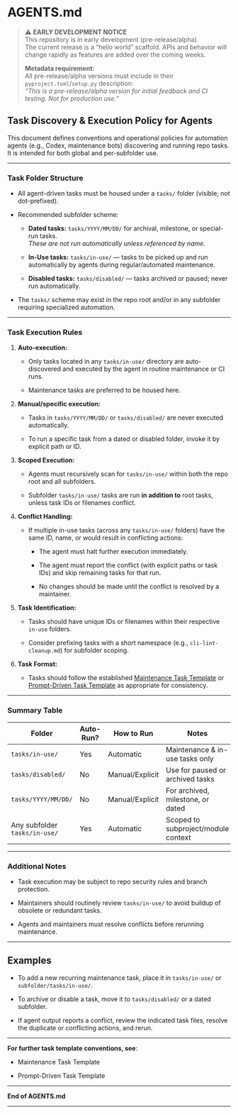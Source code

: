 # AGENTS.md

> ⚠️ **EARLY DEVELOPMENT NOTICE**  
> This repository is in early development (pre-release/alpha).  
> The current release is a “hello world” scaffold. APIs and behavior will change rapidly as features are added over the coming weeks.  
>  
> **Metadata requirement:**  
> All pre-release/alpha versions must include in their `pyproject.toml`/`setup.py` description:  
> _“This is a pre-release/alpha version for initial feedback and CI testing. Not for production use.”_

## **Task Discovery & Execution Policy for Agents**

This document defines conventions and operational policies for automation agents (e.g., Codex, maintenance bots) discovering and running repo tasks.  
It is intended for both global and per-subfolder use.

* * *

### **Task Folder Structure**

* All agent-driven tasks must be housed under a `tasks/` folder (visible; not dot-prefixed).
    
* Recommended subfolder scheme:
    
    * **Dated tasks:** `tasks/YYYY/MM/DD/` for archival, milestone, or special-run tasks.  
        _These are _not_ run automatically unless referenced by name._
        
    * **In-Use tasks:** `tasks/in-use/` — tasks to be picked up and run automatically by agents during regular/automated maintenance.
        
    * **Disabled tasks:** `tasks/disabled/` — tasks archived or paused; never run automatically.
        
* The `tasks/` scheme may exist in the repo root and/or in any subfolder requiring specialized automation.
    

* * *

### **Task Execution Rules**

1. **Auto-execution:**
    
    * Only tasks located in any `tasks/in-use/` directory are auto-discovered and executed by the agent in routine maintenance or CI runs.
        
    * Maintenance tasks are preferred to be housed here.
        
2. **Manual/specific execution:**
    
    * Tasks in `tasks/YYYY/MM/DD/` or `tasks/disabled/` are never executed automatically.
        
    * To run a specific task from a dated or disabled folder, invoke it by explicit path or ID.
        
3. **Scoped Execution:**
    
    * Agents must recursively scan for `tasks/in-use/` within both the repo root and all subfolders.
        
    * Subfolder `tasks/in-use/` tasks are run **in addition to** root tasks, unless task IDs or filenames conflict.
        
4. **Conflict Handling:**
    
    * If multiple in-use tasks (across any `tasks/in-use/` folders) have the same ID, name, or would result in conflicting actions:
        
        * The agent must halt further execution immediately.
            
        * The agent must report the conflict (with explicit paths or task IDs) and skip remaining tasks for that run.
            
        * No changes should be made until the conflict is resolved by a maintainer.
            
5. **Task Identification:**
    
    * Tasks should have unique IDs or filenames within their respective `in-use` folders.
        
    * Consider prefixing tasks with a short namespace (e.g., `cli-lint-cleanup.md`) for subfolder scoping.
        
6. **Task Format:**
    
    * Tasks should follow the established [Maintenance Task Template](#) or [Prompt-Driven Task Template](#) as appropriate for consistency.
        

* * *

### **Summary Table**

| Folder | Auto-Run? | How to Run | Notes |
| --- | --- | --- | --- |
| `tasks/in-use/` | Yes | Automatic | Maintenance & in-use tasks only |
| `tasks/disabled/` | No | Manual/Explicit | Use for paused or archived tasks |
| `tasks/YYYY/MM/DD/` | No | Manual/Explicit | For archived, milestone, or dated |
| Any subfolder `tasks/in-use/` | Yes | Automatic | Scoped to subproject/module context |

* * *

### **Additional Notes**

* Task execution may be subject to repo security rules and branch protection.
    
* Maintainers should routinely review `tasks/in-use/` to avoid buildup of obsolete or redundant tasks.
    
* Agents and maintainers must resolve conflicts before rerunning maintenance.
    

* * *

## **Examples**

* To add a new recurring maintenance task, place it in `tasks/in-use/` or `subfolder/tasks/in-use/`.
    
* To archive or disable a task, move it to `tasks/disabled/` or a dated subfolder.
    
* If agent output reports a conflict, review the indicated task files, resolve the duplicate or conflicting actions, and rerun.
    

* * *

**For further task template conventions, see**:

* Maintenance Task Template
    
* Prompt-Driven Task Template
    

* * *

**End of AGENTS.md**

* * *
